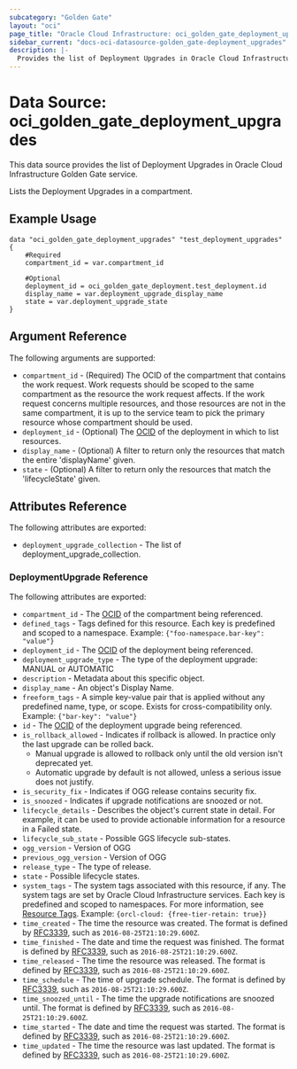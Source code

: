 ```yaml
---
subcategory: "Golden Gate"
layout: "oci"
page_title: "Oracle Cloud Infrastructure: oci_golden_gate_deployment_upgrades"
sidebar_current: "docs-oci-datasource-golden_gate-deployment_upgrades"
description: |-
  Provides the list of Deployment Upgrades in Oracle Cloud Infrastructure Golden Gate service
---
```


# Data Source: oci_golden_gate_deployment_upgrades
This data source provides the list of Deployment Upgrades in Oracle Cloud Infrastructure Golden Gate service.

Lists the Deployment Upgrades in a compartment.


## Example Usage

```hcl
data "oci_golden_gate_deployment_upgrades" "test_deployment_upgrades" {
	#Required
	compartment_id = var.compartment_id

	#Optional
	deployment_id = oci_golden_gate_deployment.test_deployment.id
	display_name = var.deployment_upgrade_display_name
	state = var.deployment_upgrade_state
}
```

## Argument Reference

The following arguments are supported:

* `compartment_id` - (Required) The OCID of the compartment that contains the work request. Work requests should be scoped  to the same compartment as the resource the work request affects. If the work request concerns  multiple resources, and those resources are not in the same compartment, it is up to the service team  to pick the primary resource whose compartment should be used. 
* `deployment_id` - (Optional) The [OCID](https://docs.cloud.oracle.com/iaas/Content/General/Concepts/identifiers.htm) of the deployment in which to list resources. 
* `display_name` - (Optional) A filter to return only the resources that match the entire 'displayName' given. 
* `state` - (Optional) A filter to return only the resources that match the 'lifecycleState' given. 


## Attributes Reference

The following attributes are exported:

* `deployment_upgrade_collection` - The list of deployment_upgrade_collection.

### DeploymentUpgrade Reference

The following attributes are exported:

* `compartment_id` - The [OCID](https://docs.cloud.oracle.com/iaas/Content/General/Concepts/identifiers.htm) of the compartment being referenced. 
* `defined_tags` - Tags defined for this resource. Each key is predefined and scoped to a namespace.  Example: `{"foo-namespace.bar-key": "value"}` 
* `deployment_id` - The [OCID](https://docs.cloud.oracle.com/iaas/Content/General/Concepts/identifiers.htm) of the deployment being referenced. 
* `deployment_upgrade_type` - The type of the deployment upgrade: MANUAL or AUTOMATIC 
* `description` - Metadata about this specific object. 
* `display_name` - An object's Display Name. 
* `freeform_tags` - A simple key-value pair that is applied without any predefined name, type, or scope. Exists for cross-compatibility only.  Example: `{"bar-key": "value"}` 
* `id` - The [OCID](https://docs.cloud.oracle.com/iaas/Content/General/Concepts/identifiers.htm) of the deployment upgrade being referenced. 
* `is_rollback_allowed` - Indicates if rollback is allowed. In practice only the last upgrade can be rolled back.
	* Manual upgrade is allowed to rollback only until the old version isn't deprecated yet.
	* Automatic upgrade by default is not allowed, unless a serious issue does not justify. 
* `is_security_fix` - Indicates if OGG release contains security fix. 
* `is_snoozed` - Indicates if upgrade notifications are snoozed or not. 
* `lifecycle_details` - Describes the object's current state in detail. For example, it can be used to provide actionable information for a resource in a Failed state. 
* `lifecycle_sub_state` - Possible GGS lifecycle sub-states. 
* `ogg_version` - Version of OGG 
* `previous_ogg_version` - Version of OGG 
* `release_type` - The type of release. 
* `state` - Possible lifecycle states. 
* `system_tags` - The system tags associated with this resource, if any. The system tags are set by Oracle Cloud Infrastructure services. Each key is predefined and scoped to namespaces.  For more information, see [Resource Tags](https://docs.cloud.oracle.com/iaas/Content/General/Concepts/resourcetags.htm).  Example: `{orcl-cloud: {free-tier-retain: true}}` 
* `time_created` - The time the resource was created. The format is defined by [RFC3339](https://tools.ietf.org/html/rfc3339), such as `2016-08-25T21:10:29.600Z`. 
* `time_finished` - The date and time the request was finished. The format is defined by [RFC3339](https://tools.ietf.org/html/rfc3339), such as `2016-08-25T21:10:29.600Z`. 
* `time_released` - The time the resource was released. The format is defined by [RFC3339](https://tools.ietf.org/html/rfc3339), such as `2016-08-25T21:10:29.600Z`. 
* `time_schedule` - The time of upgrade schedule. The format is defined by [RFC3339](https://tools.ietf.org/html/rfc3339), such as `2016-08-25T21:10:29.600Z`. 
* `time_snoozed_until` - The time the upgrade notifications are snoozed until. The format is defined by [RFC3339](https://tools.ietf.org/html/rfc3339), such as `2016-08-25T21:10:29.600Z`. 
* `time_started` - The date and time the request was started. The format is defined by [RFC3339](https://tools.ietf.org/html/rfc3339), such as `2016-08-25T21:10:29.600Z`. 
* `time_updated` - The time the resource was last updated. The format is defined by [RFC3339](https://tools.ietf.org/html/rfc3339), such as `2016-08-25T21:10:29.600Z`. 

